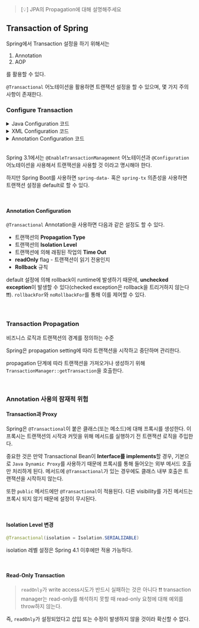 > [💡] JPA의 Propagation에 대해 설명해주세요

## Transaction of Spring

Spring에서 Transaction 설정을 하기 위해서는

1. Annotation
2. AOP

를 활용할 수 있다.

`@Transactional` 어노테이션을 활용하면 트랜잭션 설정을 할 수 있으며, 몇 가지 주의 사항이 존재한다.

### Configure Transaction

<details>
<summary>Java Configuration 코드</summary>

```java
@Configuration
@EnableTransactionManagement
public class PersistenceJPAConfig{

   @Bean
   public LocalContainerEntityManagerFactoryBean
     entityManagerFactoryBean(){
      //...
   }

   @Bean
   public PlatformTransactionManager transactionManager(){
      JpaTransactionManager transactionManager
        = new JpaTransactionManager();
      transactionManager.setEntityManagerFactory(
        entityManagerFactoryBean().getObject() );
      return transactionManager;
   }
}
```

</details>

<details>
<summary>XML Configuration 코드</summary>

```xml
<bean id="txManager" class="org.springframework.orm.jpa.JpaTransactionManager">
   <property name="entityManagerFactory" ref="myEmf" />
</bean>
<tx:annotation-driven transaction-manager="txManager" />
```
</details>
<details>
<summary>Annotation Configuration 코드</summary>

```java
@Service
@Transactional
public class FooService {
    //...
}
```
</details>

<br>

Spring 3.1에서는 `@EnableTransactionManagement` 어노테이션과 `@Configuration` 어노테이션을 사용해서 트랜잭션을 사용할 것 이라고 명시해야 한다.

하지만 Spring Boot를 사용하면 `spring-data-` 혹은 `spring-tx` 의존성을 사용하면 트랜잭션 설정을 default로 할 수 있다.

<br>

#### Annotation Configuration 

`@Transactional` Annotation을 사용하면 다음과 같은 설정도 할 수 있다.

- 트랜잭션의 **Propagation Type**
- 트랜잭션의 **Isolation Level**
- 트랜잭션에 의해 래핑된 작업의 **Time Out**
- **readOnly** flag - 트랜잭션이 읽기 전용인지
- **Rollback** 규칙

default 설정에 의해 rollback이 runtime에 발생하기 때문에, **unchecked exception**이 발생할 수 있다(checked exception은 rollback을 트리거하지 않는다❗❗). `rollbackFor`와 `noRollbackFor`를 통해 이를 제어할 수 있다.

<br>

### Transaction Propagation

비즈니스 로직과 트랜잭션의 경계를 정의하는 수준

Spring은 propagation setting에 따라 트랜잭션을 시작하고 중단하며 관리한다.

propagation 단계에 따라 트랜잭션을 가져오거나 생성하기 위해 `TransactionManager::getTransaction`을 호출한다.

<br>

### Annotation 사용의 잠재적 위험

#### Transaction과 Proxy

Spring은 `@Transactional`이 붙은 클래스(또는 메소드)에 대해 프록시를 생성한다. 이 프록시는 트랜잭션의 시작과 커밋을 위해 메서드를 실행하기 전 트랜잭션 로직을 주입한다.

중요한 것은 만약 Transactional Bean이 **Interface를 implements**할 경우, 기본으로 `Java Dynamic Proxy`를 사용하기 때문에 프록시를 통해 들어오는 외부 메서드 호출만 처리하게 된다. 메서드에 `@Transactional`가 있는 경우에도 클래스 내부 호출은 트랜잭션을 시작하지 않는다.

또한 `public` 메서드에만 `@Transactional`이 적용된다. 다른 visibility를 가진 메서드는 프록시 되지 않기 때문에 설정이 무시된다.

<br>

#### Isolation Level 변경

```java
@Transactional(isolation = Isolation.SERIALIZABLE)
```

isolation 레벨 설정은 Spring 4.1 이후에만 적용 가능하다.

<br>

#### Read-Only Transaction

> `readOnly`가 write access시도가 반드시 실패하는 것은 아니다 ❗❗ transaction manager는 read-only를 해석하지 못할 때 read-only 요청에 대해 예외를 throw하지 않는다.

즉, `readOnly`가 설정되었다고 삽입 또는 수정이 발생하지 않을 것이라 확신할 수 없다. 
